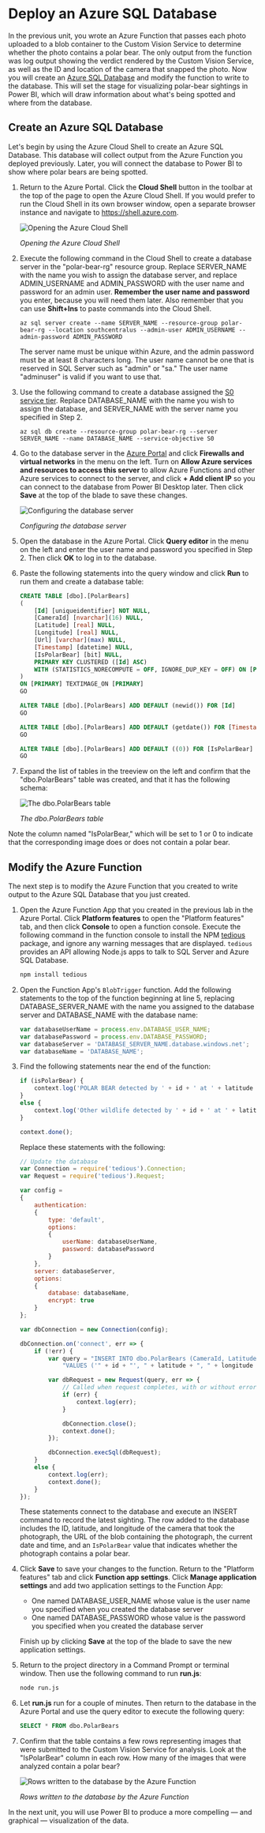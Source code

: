 # Deploy an Azure SQL Database #

In the previous unit, you wrote an Azure Function that passes each photo uploaded to a blob container to the Custom Vision Service to determine whether the photo contains a polar bear. The only output from the function was log output showing the verdict rendered by the Custom Vision Service, as well as the ID and location of the camera that snapped the photo. Now you will create an [Azure SQL Database](https://azure.microsoft.com/services/sql-database/) and modify the function to write to the database. This will set the stage for visualizing polar-bear sightings in Power BI, which will draw information about what's being spotted and where from the database.

## Create an Azure SQL Database ##

Let's begin by using the Azure Cloud Shell to create an Azure SQL Database. This database will collect output from the Azure Function you deployed previously. Later, you will connect the database to Power BI to show where polar bears are being spotted.

1. Return to the Azure Portal. Click the **Cloud Shell** button in the toolbar at the top of the page to open the Azure Cloud Shell. If you would prefer to run the Cloud Shell in its own browser window, open a separate browser instance and navigate to https://shell.azure.com.

    ![Opening the Azure Cloud Shell](media/cloud-shell.png)

    _Opening the Azure Cloud Shell_

1. Execute the following command in the Cloud Shell to create a database server in the "polar-bear-rg" resource group. Replace SERVER_NAME with the name you wish to assign the database server, and replace ADMIN_USERNAME and ADMIN_PASSWORD with the user name and password for an admin user. **Remember the user name and password** you enter, because you will need them later. Also remember that you can use **Shift+Ins** to paste commands into the Cloud Shell.

	```
	az sql server create --name SERVER_NAME --resource-group polar-bear-rg --location southcentralus --admin-user ADMIN_USERNAME --admin-password ADMIN_PASSWORD
	```

	The server name must be unique within Azure, and the admin password must be at least 8 characters long. The user name cannot be one that is reserved in SQL Server such as "admin" or "sa." The user name "adminuser" is valid if you want to use that.

1. Use the following command to create a database assigned the [S0 service tier](https://docs.microsoft.com/azure/sql-database/sql-database-service-tiers). Replace DATABASE_NAME with the name you wish to assign the database, and SERVER_NAME with the server name you specified in Step 2.

	```
	az sql db create --resource-group polar-bear-rg --server SERVER_NAME --name DATABASE_NAME --service-objective S0
	```

1. Go to the database server in the [Azure Portal](https://portal.azure.com) and click **Firewalls and virtual networks** in the menu on the left. Turn on **Allow Azure services and resources to access this server** to allow Azure Functions and other Azure services to connect to the server, and click **+ Add client IP** so you can connect to the database from Power BI Desktop later. Then click **Save** at the top of the blade to save these changes.

	![Configuring the database server](media/configure-database-server.png)

	_Configuring the database server_

1. Open the database in the Azure Portal. Click **Query editor** in the menu on the left and enter the user name and password you specified in Step 2. Then click **OK** to log in to the database.

1. Paste the following statements into the query window and click **Run** to run them and create a database table:

	```sql
	CREATE TABLE [dbo].[PolarBears]
	(
	    [Id] [uniqueidentifier] NOT NULL,
	    [CameraId] [nvarchar](16) NULL,
	    [Latitude] [real] NULL,
	    [Longitude] [real] NULL,
	    [Url] [varchar](max) NULL,
	    [Timestamp] [datetime] NULL,
	    [IsPolarBear] [bit] NULL,
	    PRIMARY KEY CLUSTERED ([Id] ASC)
	    WITH (STATISTICS_NORECOMPUTE = OFF, IGNORE_DUP_KEY = OFF) ON [PRIMARY]
	)
	ON [PRIMARY] TEXTIMAGE_ON [PRIMARY]
	GO
	
	ALTER TABLE [dbo].[PolarBears] ADD DEFAULT (newid()) FOR [Id]
	GO
	
	ALTER TABLE [dbo].[PolarBears] ADD DEFAULT (getdate()) FOR [Timestamp]
	GO
	
	ALTER TABLE [dbo].[PolarBears] ADD DEFAULT ((0)) FOR [IsPolarBear]
	GO
	```

1. Expand the list of tables in the treeview on the left and confirm that the "dbo.PolarBears" table was created, and that it has the following schema:

	![The dbo.PolarBears table](media/polar-bears-table.png)

	_The dbo.PolarBears table_

Note the column named "IsPolarBear," which will be set to 1 or 0 to indicate that the corresponding image does or does not contain a polar bear.  

## Modify the Azure Function ##

The next step is to modify the Azure Function that you created to write output to the Azure SQL Database that you just created.

1. Open the Azure Function App that you created in the previous lab in the Azure Portal. Click **Platform features** to open the "Platform features" tab, and then click **Console** to open a function console. Execute the following command in the function console to install the NPM [tedious](https://www.npmjs.com/package/tedious) package, and ignore any warning messages that are displayed. `tedious` provides an API allowing Node.js apps to talk to SQL Server and Azure SQL Database.

	```bash
	npm install tedious
	```

1. Open the Function App's `BlobTrigger` function. Add the following statements to the top of the function beginning at line 5, replacing DATABASE_SERVER_NAME with the name you assigned to the database server and DATABASE_NAME with the database name:

	```javascript
	var databaseUserName = process.env.DATABASE_USER_NAME;
	var databasePassword = process.env.DATABASE_PASSWORD;
	var databaseServer = 'DATABASE_SERVER_NAME.database.windows.net';
	var databaseName = 'DATABASE_NAME';
	```

1. Find the following statements near the end of the function:

	```javascript
	if (isPolarBear) {
	    context.log('POLAR BEAR detected by ' + id + ' at ' + latitude + ', ' + longitude);
	}
	else {
	    context.log('Other wildlife detected by ' + id + ' at ' + latitude + ', ' + longitude);
	}

	context.done();
	```

	Replace these statements with the following:

	```javascript
	// Update the database
	var Connection = require('tedious').Connection;
	var Request = require('tedious').Request;
	
	var config = 
	{
	    authentication:
	    {
	        type: 'default',
	        options:
	        {
	            userName: databaseUserName,
	            password: databasePassword
	        }
	    },
	    server: databaseServer,
	    options: 
	    {
	        database: databaseName,
	        encrypt: true
	    }
	};
	
	var dbConnection = new Connection(config);
	
	dbConnection.on('connect', err => {
	    if (!err) {
	        var query = "INSERT INTO dbo.PolarBears (CameraId, Latitude, Longitude, URL, Timestamp, IsPolarBear) " +
	            "VALUES ('" + id + "', " + latitude + ", " + longitude + ", '" + blobUri + "', GETDATE(), " + (isPolarBear ? "1" : "0") + ")";
	
	        var dbRequest = new Request(query, err => {
	            // Called when request completes, with or without error
	            if (err) {
	                context.log(err);
	            }
	
	            dbConnection.close();
	            context.done();
	        });
	
	        dbConnection.execSql(dbRequest);
	    }
	    else {
	        context.log(err);
	        context.done();
	    }
	});
	```

	These statements connect to the database and execute an INSERT command to record the latest sighting. The row added to the database includes the ID, latitude, and longitude of the camera that took the photograph, the URL of the blob containing the photograph, the current date and time, and an `IsPolarBear` value that indicates whether the photograph contains a polar bear.

1. Click **Save** to save your changes to the function. Return to the "Platform features" tab and click **Function app settings**. Click **Manage application settings** and add two application settings to the Function App:

	- One named DATABASE_USER_NAME whose value is the user name you specified when you created the database server
	- One named DATABASE_PASSWORD whose value is the password you specified when you created the database server

	Finish up by clicking **Save** at the top of the blade to save the new application settings.

1. Return to the project directory in a Command Prompt or terminal window. Then use the following command to run **run.js**:

	```bash
	node run.js
	```

1. Let **run.js** run for a couple of minutes. Then return to the database in the Azure Portal and use the query editor to execute the following query:

	```sql
	SELECT * FROM dbo.PolarBears
	```

1. Confirm that the table contains a few rows representing images that were submitted to the Custom Vision Service for analysis. Look at the "IsPolarBear" column in each row. How many of the images that were analyzed contain a polar bear?

	![Rows written to the database by the Azure Function](media/query-results.png)

	_Rows written to the database by the Azure Function_

In the next unit, you will use Power BI to produce a more compelling — and graphical — visualization of the data.